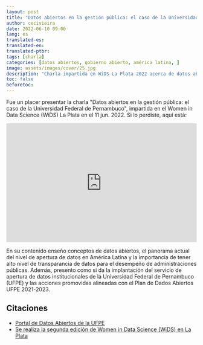 ```yaml
---
layout: post
title: "Datos abiertos en la gestión pública: el caso de la Universidad Federal de Pernambuco"
author: cecivieira
date: 2022-06-10 09:00
lang: es
translated-es: 
translated-en: 
translated-ptbr: 
tags: [charla]
categories: [datos abiertos, gobierno abierto, américa latina, ]
image: assets/images/cover/25.jpg
description: "Charla impartida en WiDS La Plata 2022 acerca de datos abiertos, el panorama actual del nivel de apertura de datos en América Latina y la importancia de tener alto nivel de transparancia de datos para el desempeño de administraciones públicas. Además, presento como si da la implantación del servicio de apertura de datos institucionales de la Universidad Federal de Pernambuco (UFPE) y las acciones promovidas alineadas con el Plan de Dados Abiertos UFPE 2021-2023."
toc: false
beforetoc:
---
```

Fue un placer presentar la charla "Datos abiertos en la gestión pública: el caso de la Universidad Federal de Pernambuco", impartida en el Women in Data Science (WiDS) La Plata en el 11 jun. 2022. Si lo perdiste, aquí está:

<iframe width="100%" height="315" title="Datos abiertos en la gestión pública: el caso de la Universidad Federal de Pernambuco" src="https://www.youtube.com/embed/2QhqtcWoNyk?t=3412" frameborder="0" allowfullscreen></iframe>

En su contenido enseño conceptos de datos abiertos, el panorama actual del nivel de apertura de datos en América Latina y la importancia de tener alto nivel de transparancia de datos para el desempeño de administraciones públicas. Además, presento como si da la implantación del servicio de apertura de datos institucionales de la Universidad Federal de Pernambuco (UFPE) y las acciones promovidas alineadas con el Plan de Dados Abiertos UFPE 2021-2023.

## Citaciones
- [Portal de Datos Abiertos de la UFPE](http://dados.ufpe.br/)
- [Se realiza la segunda edición de Women in Data Science (WiDS) en La Plata](https://unlp.edu.ar/institucional/se-realizara-la-segunda-edicion-de-women-in-data-science-wids-en-la-plata-21484)